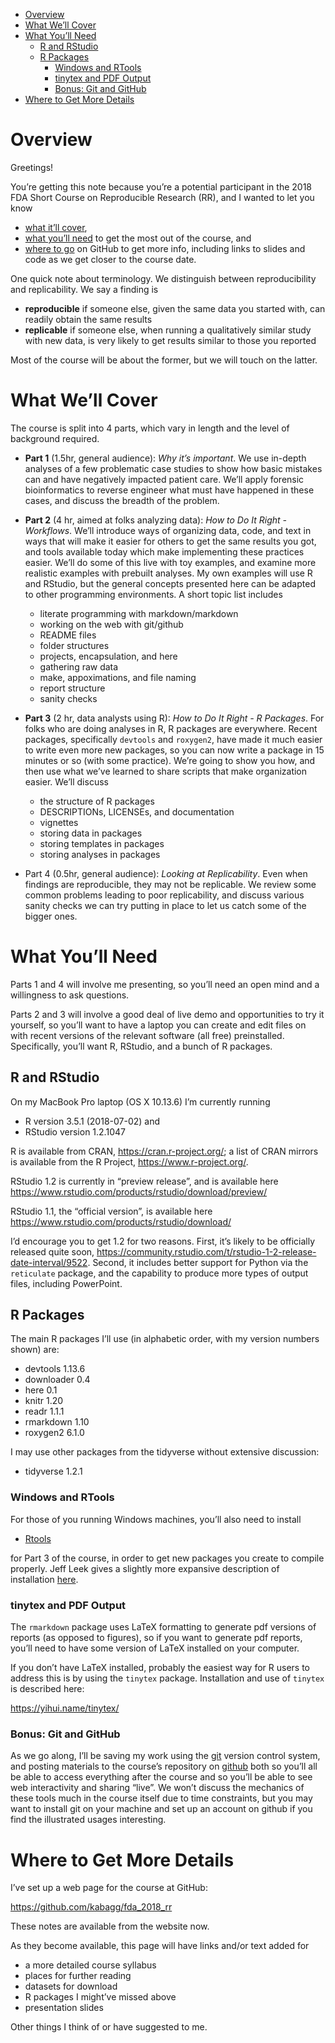 -   [Overview](#overview)
-   [What We’ll Cover](#what-well-cover)
-   [What You’ll Need](#what-youll-need)
    -   [R and RStudio](#r-and-rstudio)
    -   [R Packages](#r-packages)
        -   [Windows and RTools](#windows-and-rtools)
        -   [tinytex and PDF Output](#tinytex-and-pdf-output)
        -   [Bonus: Git and GitHub](#bonus-git-and-github)
-   [Where to Get More Details](#where-to-get-more-details)

Overview
========

Greetings!

You’re getting this note because you’re a potential participant in the
2018 FDA Short Course on Reproducible Research (RR), and I wanted to let
you know

-   [what it’ll cover](What-We'll-Cover),  
-   [what you’ll need](What-You'll-Need) to get the most out of the
    course, and  
-   [where to go](Where-to-Get-More-Details) on GitHub to get more info,
    including links to slides and code as we get closer to the course
    date.

One quick note about terminology. We distinguish between reproducibility
and replicability. We say a finding is

-   **reproducible** if someone else, given the same data you started
    with, can readily obtain the same results
-   **replicable** if someone else, when running a qualitatively similar
    study with new data, is very likely to get results similar to those
    you reported

Most of the course will be about the former, but we will touch on the
latter.

What We’ll Cover
================

The course is split into 4 parts, which vary in length and the level of
background required.

-   **Part 1** (1.5hr, general audience): *Why it’s important*. We use
    in-depth analyses of a few problematic case studies to show how
    basic mistakes can and have negatively impacted patient care. We’ll
    apply forensic bioinformatics to reverse engineer what must have
    happened in these cases, and discuss the breadth of the problem.

-   **Part 2** (4 hr, aimed at folks analyzing data): *How to Do It
    Right - Workflows*. We’ll introduce ways of organizing data, code,
    and text in ways that will make it easier for others to get the same
    results you got, and tools available today which make implementing
    these practices easier. We’ll do some of this live with toy
    examples, and examine more realistic examples with prebuilt
    analyses. My own examples will use R and RStudio, but the general
    concepts presented here can be adapted to other programming
    environments. A short topic list includes
    -   literate programming with markdown/markdown
    -   working on the web with git/github
    -   README files
    -   folder structures
    -   projects, encapsulation, and here
    -   gathering raw data
    -   make, appoximations, and file naming
    -   report structure
    -   sanity checks
-   **Part 3** (2 hr, data analysts using R): *How to Do It Right - R
    Packages*. For folks who are doing analyses in R, R packages are
    everywhere. Recent packages, specifically `devtools` and `roxygen2`,
    have made it much easier to write even more new packages, so you can
    now write a package in 15 minutes or so (with some practice). We’re
    going to show you how, and then use what we’ve learned to share
    scripts that make organization easier. We’ll discuss
    -   the structure of R packages
    -   DESCRIPTIONs, LICENSEs, and documentation
    -   vignettes
    -   storing data in packages
    -   storing templates in packages
    -   storing analyses in packages
-   Part 4 (0.5hr, general audience): *Looking at Replicability*. Even
    when findings are reproducible, they may not be replicable. We
    review some common problems leading to poor replicability, and
    discuss various sanity checks we can try putting in place to let us
    catch some of the bigger ones.

What You’ll Need
================

Parts 1 and 4 will involve me presenting, so you’ll need an open mind
and a willingness to ask questions.

Parts 2 and 3 will involve a good deal of live demo and opportunities to
try it yourself, so you’ll want to have a laptop you can create and edit
files on with recent versions of the relevant software (all free)
preinstalled. Specifically, you’ll want R, RStudio, and a bunch of R
packages.

R and RStudio
-------------

On my MacBook Pro laptop (OS X 10.13.6) I’m currently running

-   R version 3.5.1 (2018-07-02) and
-   RStudio version 1.2.1047

R is available from CRAN,
<a href="https://cran.r-project.org/" class="uri">https://cran.r-project.org/</a>;
a list of CRAN mirrors is available from the R Project,
<a href="https://www.r-project.org/" class="uri">https://www.r-project.org/</a>.

RStudio 1.2 is currently in “preview release”, and is available here
<a href="https://www.rstudio.com/products/rstudio/download/preview/" class="uri">https://www.rstudio.com/products/rstudio/download/preview/</a>

RStudio 1.1, the “official version”, is available here
<a href="https://www.rstudio.com/products/rstudio/download/" class="uri">https://www.rstudio.com/products/rstudio/download/</a>

I’d encourage you to get 1.2 for two reasons. First, it’s likely to be
officially released quite soon,
<a href="https://community.rstudio.com/t/rstudio-1-2-release-date-interval/9522" class="uri">https://community.rstudio.com/t/rstudio-1-2-release-date-interval/9522</a>.
Second, it includes better support for Python via the `reticulate`
package, and the capability to produce more types of output files,
including PowerPoint.

R Packages
----------

The main R packages I’ll use (in alphabetic order, with my version
numbers shown) are:

-   devtools 1.13.6
-   downloader 0.4
-   here 0.1
-   knitr 1.20
-   readr 1.1.1
-   rmarkdown 1.10
-   roxygen2 6.1.0

I may use other packages from the tidyverse without extensive
discussion:

-   tidyverse 1.2.1

### Windows and RTools

For those of you running Windows machines, you’ll also need to install

-   [Rtools](https://cran.r-project.org/bin/windows/Rtools/)

for Part 3 of the course, in order to get new packages you create to
compile properly. Jeff Leek gives a slightly more expansive description
of installation
[here](http://jtleek.com/modules/01_DataScientistToolbox/02_10_rtools/).

### tinytex and PDF Output

The `rmarkdown` package uses LaTeX formatting to generate pdf versions
of reports (as opposed to figures), so if you want to generate pdf
reports, you’ll need to have some version of LaTeX installed on your
computer.

If you don’t have LaTeX installed, probably the easiest way for R users
to address this is by using the `tinytex` package. Installation and use
of `tinytex` is described here:

<a href="https://yihui.name/tinytex/" class="uri">https://yihui.name/tinytex/</a>

### Bonus: Git and GitHub

As we go along, I’ll be saving my work using the
[git](https://git-scm.com/) version control system, and posting
materials to the course’s repository on [github](https://github.com/)
both so you’ll all be able to access everything after the course and so
you’ll be able to see web interactivity and sharing “live”. We won’t
discuss the mechanics of these tools much in the course itself due to
time constraints, but you may want to install git on your machine and
set up an account on github if you find the illustrated usages
interesting.

Where to Get More Details
=========================

I’ve set up a web page for the course at GitHub:

<a href="https://github.com/kabagg/fda_2018_rr" class="uri">https://github.com/kabagg/fda_2018_rr</a>

These notes are available from the website now.

As they become available, this page will have links and/or text added
for

-   a more detailed course syllabus
-   places for further reading
-   datasets for download
-   R packages I might’ve missed above
-   presentation slides

Other things I think of or have suggested to me.

